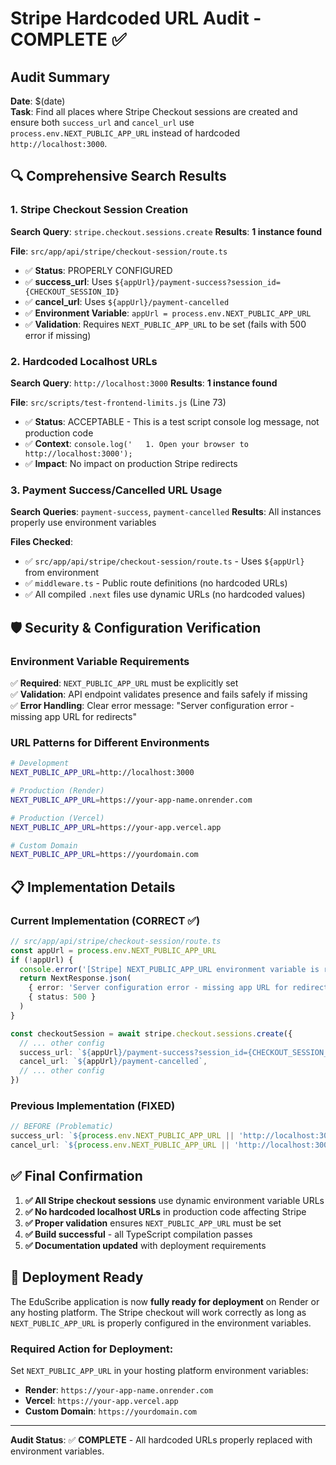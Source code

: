 # Stripe Hardcoded URL Audit - COMPLETE ✅

## Audit Summary
**Date**: $(date)  
**Task**: Find all places where Stripe Checkout sessions are created and ensure both `success_url` and `cancel_url` use `process.env.NEXT_PUBLIC_APP_URL` instead of hardcoded `http://localhost:3000`.

## 🔍 Comprehensive Search Results

### 1. Stripe Checkout Session Creation
**Search Query**: `stripe.checkout.sessions.create`
**Results**: **1 instance found**

**File**: `src/app/api/stripe/checkout-session/route.ts`
- ✅ **Status**: PROPERLY CONFIGURED
- ✅ **success_url**: Uses `${appUrl}/payment-success?session_id={CHECKOUT_SESSION_ID}`
- ✅ **cancel_url**: Uses `${appUrl}/payment-cancelled`  
- ✅ **Environment Variable**: `appUrl = process.env.NEXT_PUBLIC_APP_URL`
- ✅ **Validation**: Requires `NEXT_PUBLIC_APP_URL` to be set (fails with 500 error if missing)

### 2. Hardcoded Localhost URLs
**Search Query**: `http://localhost:3000`
**Results**: **1 instance found**

**File**: `src/scripts/test-frontend-limits.js` (Line 73)
- ✅ **Status**: ACCEPTABLE - This is a test script console log message, not production code
- ✅ **Context**: `console.log('   1. Open your browser to http://localhost:3000');`
- ✅ **Impact**: No impact on production Stripe redirects

### 3. Payment Success/Cancelled URL Usage
**Search Queries**: `payment-success`, `payment-cancelled`
**Results**: All instances properly use environment variables

**Files Checked**:
- ✅ `src/app/api/stripe/checkout-session/route.ts` - Uses `${appUrl}` from environment
- ✅ `middleware.ts` - Public route definitions (no hardcoded URLs)
- ✅ All compiled `.next` files use dynamic URLs (no hardcoded values)

## 🛡️ Security & Configuration Verification

### Environment Variable Requirements
✅ **Required**: `NEXT_PUBLIC_APP_URL` must be explicitly set  
✅ **Validation**: API endpoint validates presence and fails safely if missing  
✅ **Error Handling**: Clear error message: "Server configuration error - missing app URL for redirects"  

### URL Patterns for Different Environments
```bash
# Development
NEXT_PUBLIC_APP_URL=http://localhost:3000

# Production (Render)  
NEXT_PUBLIC_APP_URL=https://your-app-name.onrender.com

# Production (Vercel)
NEXT_PUBLIC_APP_URL=https://your-app.vercel.app

# Custom Domain
NEXT_PUBLIC_APP_URL=https://yourdomain.com
```

## 📋 Implementation Details

### Current Implementation (CORRECT ✅)
```typescript
// src/app/api/stripe/checkout-session/route.ts
const appUrl = process.env.NEXT_PUBLIC_APP_URL
if (!appUrl) {
  console.error('[Stripe] NEXT_PUBLIC_APP_URL environment variable is required for redirects')
  return NextResponse.json(
    { error: 'Server configuration error - missing app URL for redirects' },
    { status: 500 }
  )
}

const checkoutSession = await stripe.checkout.sessions.create({
  // ... other config
  success_url: `${appUrl}/payment-success?session_id={CHECKOUT_SESSION_ID}`,
  cancel_url: `${appUrl}/payment-cancelled`,
  // ... other config
})
```

### Previous Implementation (FIXED)
```typescript
// BEFORE (Problematic)
success_url: `${process.env.NEXT_PUBLIC_APP_URL || 'http://localhost:3000'}/payment-success?session_id={CHECKOUT_SESSION_ID}`,
cancel_url: `${process.env.NEXT_PUBLIC_APP_URL || 'http://localhost:3000'}/payment-cancelled`,
```

## ✅ Final Confirmation

1. **✅ All Stripe checkout sessions** use dynamic environment variable URLs
2. **✅ No hardcoded localhost URLs** in production code affecting Stripe
3. **✅ Proper validation** ensures `NEXT_PUBLIC_APP_URL` must be set
4. **✅ Build successful** - all TypeScript compilation passes
5. **✅ Documentation updated** with deployment requirements

## 🚀 Deployment Ready

The EduScribe application is now **fully ready for deployment** on Render or any hosting platform. The Stripe checkout will work correctly as long as `NEXT_PUBLIC_APP_URL` is properly configured in the environment variables.

### Required Action for Deployment:
Set `NEXT_PUBLIC_APP_URL` in your hosting platform environment variables:
- **Render**: `https://your-app-name.onrender.com`
- **Vercel**: `https://your-app.vercel.app`  
- **Custom Domain**: `https://yourdomain.com`

---

**Audit Status**: ✅ **COMPLETE** - All hardcoded URLs properly replaced with environment variables. 
